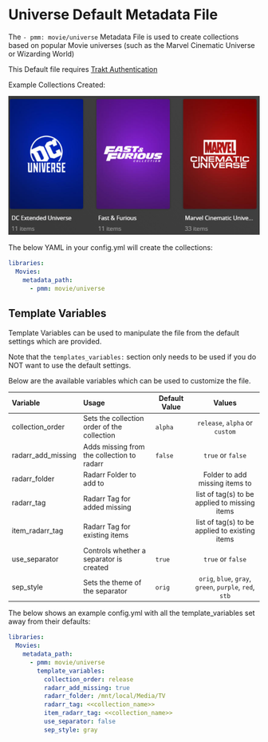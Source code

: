 # Universe Default Metadata File

The `- pmm: movie/universe` Metadata File is used to  create collections based on popular Movie universes (such as the Marvel Cinematic Universe or Wizarding World)

This Default file requires [Trakt Authentication](https://metamanager.wiki/en/latest/config/trakt.html)

Example Collections Created:

![](../images/universe.png)

The below YAML in your config.yml will create the collections:
```yaml
libraries:
  Movies:
    metadata_path:
      - pmm: movie/universe
```


## Template Variables
Template Variables can be used to manipulate the file from the default settings which are provided. 

Note that the `templates_variables:` section only needs to be used if you do NOT want to use the default settings.

Below are the available variables which can be used to customize the file.


| Variable           | Usage                                        | Default Value |                         Values                          |
|:-------------------|:---------------------------------------------|---------------|:-------------------------------------------------------:|
| collection_order   | Sets the collection order of the collection  | `alpha`       |             `release`, `alpha` or `custom`              |
| radarr_add_missing | Adds missing from the collection to radarr   | `false`       |                    `true` or `false`                    |
| radarr_folder      | Radarr Folder to add to                      |               |             Folder to add missing items to              |
| radarr_tag         | Radarr Tag for added missing                 |               |      list of tag(s) to be applied to missing items      |
| item_radarr_tag    | Radarr Tag for existing items                |               |     list of tag(s) to be applied to existing items      |
| use_separator      | Controls whether a separator is created      | `true`        |                    `true` or `false`                    |
| sep_style          | Sets the theme of the separator              | `orig`        | `orig`, `blue`, `gray`, `green`, `purple`, `red`, `stb` |

The below shows an example config.yml with all the template_variables set away from their defaults:

```yaml
libraries:
  Movies:
    metadata_path:
      - pmm: movie/universe
        template_variables:
          collection_order: release
          radarr_add_missing: true
          radarr_folder: /mnt/local/Media/TV
          radarr_tag: <<collection_name>>
          item_radarr_tag: <<collection_name>>
          use_separator: false
          sep_style: gray
```

